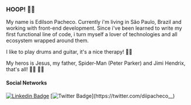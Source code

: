 ### HOOP! 🤘🏾

My name is Edilson Pacheco. Currently i'm living in São Paulo, Brazil and working with front-end development. Since i've been learned to write my first functional line of code, i turn myself a lover of technologies and all ecosystem wrapped around them.

I like to play drums and guitar, it's a nice therapy! 🎸🥁

My heros is Jesus, my father, Spider-Man (Peter Parker) and Jimi Hendrix, that's all! ✌🏾 🙌🏾

#### Social Networks
[![Linkedin Badge](https://img.shields.io/badge/-LinkedIn-blue?style=flat-square&logo=Linkedin&logoColor=white&link=https://www.linkedin.com/in/edilson-pacheco-91231a15b/)](https://www.linkedin.com/in/edilson-pacheco-91231a15b/)
[![Twitter Badge](https://img.shields.io/badge/-Twitter-1ca0f1?style=flat-square&labelColor=1ca0f1&logo=twitter&logoColor=white&link=https://twitter.com/diipacheco__)](https://twitter.com/diipacheco__)

<!--
**diipacheco/diipacheco** is a ✨ _special_ ✨ repository because its `README.md` (this file) appears on your GitHub profile.

Here are some ideas to get you started:

- 🔭 I’m currently working on ...
- 🌱 I’m currently learning ...
- 👯 I’m looking to collaborate on ...
- 🤔 I’m looking for help with ...
- 💬 Ask me about ...
- 📫 How to reach me: ...
- 😄 Pronouns: ...
- ⚡ Fun fact: ...
-->
